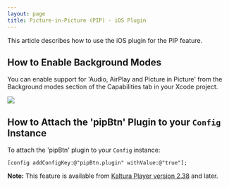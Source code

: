```yaml
---
layout: page
title: Picture-in-Picture (PIP) - iOS Plugin
---
```


This article describes how to use the iOS plugin for the PIP feature.
## How to Enable Background Modes
You can enable support for 'Audio, AirPlay and Picture in Picture' from the Background modes section of the Capabilities tab in your Xcode project.

![](https://developer.apple.com/library/ios/documentation/IDEs/Conceptual/AppDistributionGuide/Art/4_enablebackgroundmodes_2x.png)

## How to Attach the 'pipBtn' Plugin to your `Config` Instance
To attach the 'pipBtn' plugin to your `Config` instance:
```objective_c 
[config addConfigKey:@"pipBtn.plugin" withValue:@"true"];
```

**Note:** This feature is available from [Kaltura Player version 2.38](https://github.com/kaltura/mwEmbed/releases) and later.
